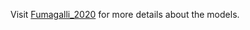 Visit [Fumagalli_2020](https://github.com/manuelbieri/Fumagalli_2020) for more details about the models.